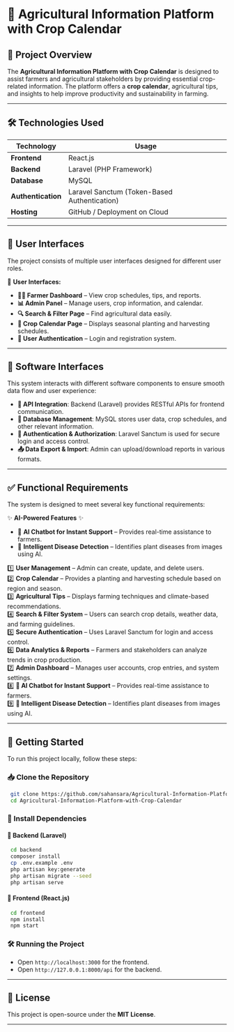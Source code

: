 # 🌾 Agricultural Information Platform with Crop Calendar

## 📌 Project Overview
The **Agricultural Information Platform with Crop Calendar** is designed to assist farmers and agricultural stakeholders by providing essential crop-related information. 
The platform offers a **crop calendar**, agricultural tips, and insights to help improve productivity and sustainability in farming.

---

## 🛠️ Technologies Used

| **Technology**  | **Usage**  |
|----------------|-----------|
| **Frontend**  | React.js  |
| **Backend**   | Laravel (PHP Framework) |
| **Database**  | MySQL |
| **Authentication** | Laravel Sanctum (Token-Based Authentication) |
| **Hosting**  | GitHub / Deployment on Cloud |

---

## 🎨 User Interfaces
The project consists of multiple user interfaces designed for different user roles. 

👤 **User Interfaces:**
- **👩‍🌾 Farmer Dashboard** – View crop schedules, tips, and reports.
- **📊 Admin Panel** – Manage users, crop information, and calendar.
- **🔍 Search & Filter Page** – Find agricultural data easily.
- **📅 Crop Calendar Page** – Displays seasonal planting and harvesting schedules.
- **👥 User Authentication** – Login and registration system.

---

## 🔌 Software Interfaces 
This system interacts with different software components to ensure smooth data flow and user experience:

- **🔗 API Integration**: Backend (Laravel) provides RESTful APIs for frontend communication.
- **💾 Database Management**: MySQL stores user data, crop schedules, and other relevant information.
- **🔑 Authentication & Authorization**: Laravel Sanctum is used for secure login and access control.
- **📤 Data Export & Import**: Admin can upload/download reports in various formats.

---

## ✅ Functional Requirements 
The system is designed to meet several key functional requirements:

✨ **AI-Powered Features** ✨
- 🤖 **AI Chatbot for Instant Support** – Provides real-time assistance to farmers.
- 🦠 **Intelligent Disease Detection** – Identifies plant diseases from images using AI.


1️⃣ **User Management** – Admin can create, update, and delete users. <br>
2️⃣ **Crop Calendar** – Provides a planting and harvesting schedule based on region and season.<br>
3️⃣ **Agricultural Tips** – Displays farming techniques and climate-based recommendations.<br>
4️⃣ **Search & Filter System** – Users can search crop details, weather data, and farming guidelines.<br>
5️⃣ **Secure Authentication** – Uses Laravel Sanctum for login and access control.<br>
6️⃣ **Data Analytics & Reports** – Farmers and stakeholders can analyze trends in crop production.<br>
7️⃣ **Admin Dashboard** – Manages user accounts, crop entries, and system settings.<br>
8️⃣ **🤖 AI Chatbot for Instant Support** – Provides real-time assistance to farmers.<br>
9️⃣ **🦠 Intelligent Disease Detection** – Identifies plant diseases from images using AI.<br>

---

## 🚀 Getting Started
To run this project locally, follow these steps:

### 📥 Clone the Repository
```sh
 git clone https://github.com/sahansara/Agricultural-Information-Platform-with-Crop-Calendar.git
 cd Agricultural-Information-Platform-with-Crop-Calendar
```

### 🔧 Install Dependencies
#### 📌 Backend (Laravel)
```sh
 cd backend
 composer install
 cp .env.example .env
 php artisan key:generate
 php artisan migrate --seed
 php artisan serve
```

#### 📌 Frontend (React.js)
```sh
 cd frontend
 npm install
 npm start
```

### 🛠️ Running the Project
- Open `http://localhost:3000` for the frontend.
- Open `http://127.0.0.1:8000/api` for the backend.

---

## 📜 License
This project is open-source under the **MIT License**.

---


